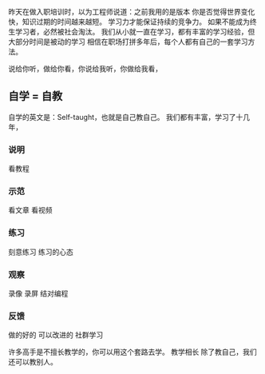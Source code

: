 昨天在做入职培训时，以为工程师说道：之前我用的是版本
你是否觉得世界变化快，知识过期的时间越来越短。
学习力才能保证持续的竞争力。
如果不能成为终生学习者，必然被社会淘汰。
我们从小就一直在学习，都有丰富的学习经验，但大部分时间是被动的学习
相信在职场打拼多年后，每个人都有自己的一套学习方法。

说给你听，做给你看，你说给我听，你做给我看，
## 自学 = 自教
自学的英文是：Self-taught，也就是自己教自己。
我们都有丰富，学习了十几年，

### 说明
看教程


### 示范
看文章
看视频

### 练习
刻意练习
练习的心态

### 观察
录像
录屏
结对编程

### 反馈
做的好的
可以改进的
社群学习

许多高手是不擅长教学的，你可以用这个套路去学。
教学相长
除了教自己，我们还可以教别人。